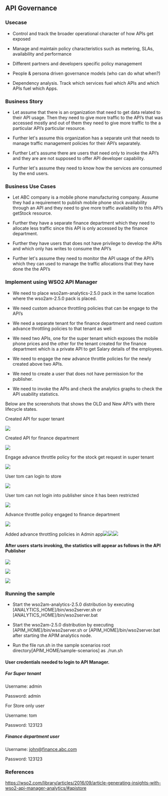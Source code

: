 ## API Governance

### Usecase

* Control and track the broader operational character of how APIs get exposed

* Manage and maintain policy characteristics such as metering, SLAs, availability and performance

* Different partners and developers specific policy management 

* People & persona driven governance models (who can do what when?)

* Dependency analysis. Track which services fuel which APIs and which APIs fuel which Apps.

### Business Story

* Let assume that there is an organization that need to get data related to their API usage. Then they need to give more traffic to the API’s that was accessed mostly and out of them they need to give more traffic to the a particular API’s particular resource. 

* Further let's assume this organization has a separate unit that needs to manage traffic management policies for their API’s separately.

* Further Let's assume there are users that need only to invoke the API’s and they are are not supposed to offer API developer capability. 

* Further let's assume they need to know how the services are consumed by the end users.

### Business Use Cases

* Let ABC company is a mobile phone manufacturing company. Assume they had a requirement to publish  mobile phone stock availability through an API and they need to give more traffic availability to this API’s getStock resource.

* Further they have a separate finance department which they need to allocate less traffic since this API is only accessed by the finance department.

* Further they have users that does not have privilege to develop the APIs and which only has writes to consume the API’s

* Further let's assume they need to monitor the API usage of the API’s which they can used to manage the traffic allocations that they have done the the API’s

### Implement using WSO2 API Manager

* We need to place wso2am-analytics-2.5.0 pack in the same location where the wso2am-2.5.0 pack is placed.

* We need custom advance throttling policies that can be engage to the API’s

* We need a separate tenant for the finance department and need custom advance throttling policies to that tenant as well

* We need two APIs, one for the super tenant which exposes the mobile phone prices and the other for the tenant created for the finance department which is a private API to get Salary details of the employees.

* We need to engage the new advance throttle policies for the newly created above two APIs.

* We need to create a user that does not have permission for the publisher.

* We need to invoke the APIs and check the analytics graphs to check the API usability statistics. 

Below are the screenshots that shows the OLD and New API’s with there lifecycle states.

Created API for super tenant

![](images/image_0.png)

Created API for finance department

![](images/image_1.png)

Engage advance throttle policy for the stock get request in super tenant

![](images/image_2.png)

User tom can login to store

![](images/image_3.png)

User tom can not login into publisher since it has been restricted

![](images/image_4.png)

Advance throttle policy engaged to finance department

![](images/image_5.png)

Added advance throttling policies in Admin app![](images/image_6.png)![](images/image_7.png)![](images/image_8.png)

 

#### After users starts invoking, the statistics will appear as follows in the API Publisher

![](images/image_9.png)

![](images/image_10.png)

![](images/image_11.png)

### Running the sample

* Start the wso2am-analytics-2.5.0 distribution by executing [ANALYTICS_HOME]/bin/wso2server.sh or [ANALYTICS_HOME]/bin/wso2server.bat

* Start the wso2am-2.5.0 distribution by executing [APIM_HOME]/bin/wso2server.sh or [APIM_HOME]/bin/wso2server.bat after starting the APIM analytics node.

* Run the file run.sh in the sample scenarios root directory[APIM_HOME/sample-scenarios] as ./run.sh

#### User credentials needed to login to API Manager.

##### For Super tenant

Username: admin

Password: admin

For Store only user

Username: tom

Password: 123123

##### Finance department user

Username: [john@finance.abc.com](mailto:john@finance.abc.com)

Password: 123123

### References

https://wso2.com/library/articles/2016/09/article-generating-insights-with-wso2-api-manager-analytics/#apistore

